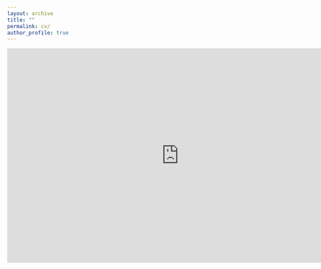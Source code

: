 ```yaml
---
layout: archive
title: ""
permalink: cv/
author_profile: true
---
```


<center>
<embed src=
"https://drive.google.com/file/d/1CGacPGnN3TDL2rGkI8_0T3QNog1gqYuY/view?usp=drive_link" 
               width="800"
               height="500">
</center>
